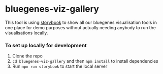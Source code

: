 # bluegenes-viz-gallery

This tool is using [storybook](https://storybook.js.org/) to show all our bluegenes visualisation tools in one place for demo purposes without actually needing anybody to run the visualisations locally.

### To set up locally for development
1. Clone the repo
2. `cd bluegenes-viz-gallery` and then `npm install` to install dependencies
3. Run `npm run storybook` to start the local server